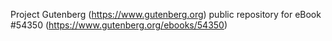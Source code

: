 Project Gutenberg (https://www.gutenberg.org) public repository for
eBook #54350 (https://www.gutenberg.org/ebooks/54350)
